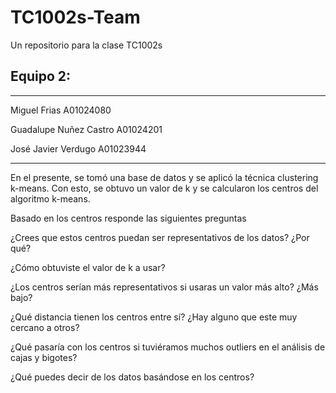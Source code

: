 # TC1002s-Team
Un repositorio para la clase TC1002s

## Equipo 2:
---
Miguel Frias A01024080

Guadalupe Nuñez Castro A01024201

José Javier Verdugo A01023944

---
En el presente, se tomó una base de datos y se aplicó la técnica clustering k-means. Con esto, se obtuvo un valor de k y se calcularon los centros del algoritmo k-means.


Basado en los centros responde las siguientes preguntas

¿Crees que estos centros puedan ser representativos de los datos? ¿Por qué?

¿Cómo obtuviste el valor de k a usar?

¿Los centros serían más representativos si usaras un valor más alto? ¿Más bajo?

¿Qué distancia tienen los centros entre sí? ¿Hay alguno que este muy cercano a otros?

¿Qué pasaría con los centros si tuviéramos muchos outliers en el análisis de cajas y bigotes?

¿Qué puedes decir de los datos basándose en los centros?
